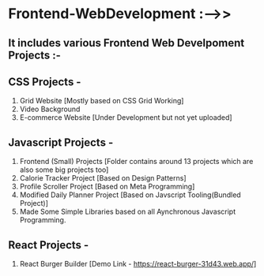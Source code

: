 # Frontend-WebDevelopment :-->>

## It includes various Frontend Web Develpoment Projects :-

## CSS Projects -

1. Grid Website [Mostly based on CSS Grid Working]
2. Video Background
3. E-commerce Website [Under Development but not yet uploaded]

## Javascript Projects -

1. Frontend (Small) Projects [Folder contains around 13 projects which are also some big projects too]
2. Calorie Tracker Project [Based on Design Patterns]
3. Profile Scroller Project [Based on Meta Programming]
4. Modified Daily Planner Project [Based on Javscript Tooling(Bundled Project)]
5. Made Some Simple Libraries based on all Aynchronous Javascript Programming.

## React Projects -

1. React Burger Builder [Demo Link - https://react-burger-31d43.web.app/]

